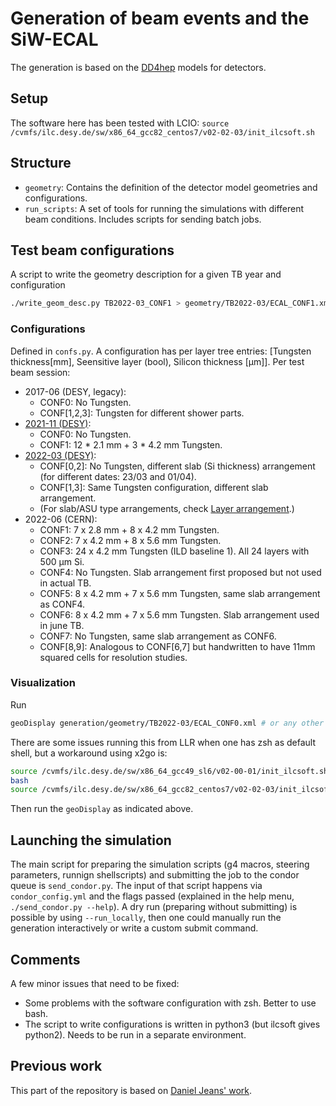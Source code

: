 # Generation of beam events and the SiW-ECAL

The generation is based on the [DD4hep](https://github.com/iLCSoft/lcgeo) models for detectors.

## Setup

The software here has been tested with LCIO: `source /cvmfs/ilc.desy.de/sw/x86_64_gcc82_centos7/v02-02-03/init_ilcsoft.sh`

## Structure

- `geometry`: Contains the definition of the detector model geometries and configurations.
- `run_scripts`: A set of tools for running the simulations with different beam conditions. Includes scripts for sending batch jobs.

## Test beam configurations

A script to write the geometry description for a given TB year and configuration
```bash
./write_geom_desc.py TB2022-03_CONF1 > geometry/TB2022-03/ECAL_CONF1.xml 
```
### Configurations

Defined in `confs.py`. A configuration has per layer tree entries: [Tungsten thickness[mm], Seensitive layer (bool), Silicon thickness [µm]]. Per test beam session:

- 2017-06 (DESY, legacy):
  - CONF0: No Tungsten.
  - CONF[1,2,3]: Tungsten for different shower parts.
- [2021-11 (DESY)](https://twiki.cern.ch/twiki/bin/view/CALICE/SiWDESY202111):
  - CONF0: No Tungsten.
  - CONF1: 12 * 2.1 mm + 3 * 4.2 mm Tungsten.
- [2022-03 (DESY)](https://twiki.cern.ch/twiki/bin/viewauth/CALICE/SiWDESY202203):
  - CONF[0,2]: No Tungsten, different slab (Si thickness) arrangement (for different dates: 23/03 and 01/04).
  - CONF[1,3]: Same Tungsten configuration, different slab arrangement.
  - (For slab/ASU type arrangements, check [Layer arrangement](https://twiki.cern.ch/twiki/bin/viewauth/CALICE/SiWDESY202203#Layer_Arrangement).)
- 2022-06 (CERN):
  - CONF1: 7 x 2.8 mm + 8 x 4.2 mm Tungsten.
  - CONF2: 7 x 4.2 mm + 8 x 5.6 mm Tungsten.
  - CONF3: 24 x 4.2 mm Tungsten (ILD baseline 1). All 24 layers with 500 µm Si. 
  - CONF4: No Tungsten. Slab arrangement first proposed but not used in actual TB.
  - CONF5: 8 x 4.2 mm + 7 x 5.6 mm Tungsten, same slab arrangement as CONF4.
  - CONF6: 8 x 4.2 mm + 7 x 5.6 mm Tungsten. Slab arrangement used in june TB.
  - CONF7: No Tungsten, same slab arrangement as CONF6.
  - CONF[8,9]: Analogous to CONF[6,7] but handwritten to have 11mm squared cells for resolution studies.

### Visualization

Run 
```bash
geoDisplay generation/geometry/TB2022-03/ECAL_CONF0.xml # or any other geometry
```
There are some issues running this from LLR when one has zsh as default shell, but a workaround using x2go is:
```bash
source /cvmfs/ilc.desy.de/sw/x86_64_gcc49_sl6/v02-00-01/init_ilcsoft.sh # still in zsh
bash
source /cvmfs/ilc.desy.de/sw/x86_64_gcc82_centos7/v02-02-03/init_ilcsoft.sh # already in bash
```
Then run the `geoDisplay` as indicated above.

## Launching the simulation

The main script for preparing the simulation scripts (g4 macros, steering parameters, runnign shellscripts) and submitting the job to the condor queue is `send_condor.py`. The input of that script happens via `condor_config.yml` and the flags passed (explained in the help menu, `./send_condor.py --help`). A dry run (preparing without submitting) is possible by using `--run_locally`, then one could manually run the generation interactively or write a custom submit command.


## Comments

A few minor issues that need to be fixed:
- Some problems with the software configuration with zsh. Better to use bash.
- The script to write configurations is written in python3 (but ilcsoft gives python2). Needs to be run in a separate environment.

## Previous work

This part of the repository is based on [Daniel Jeans' work](https://gitlab.cern.ch/calice/calice_dd4heptestbeamsim/-/tree/master/2017_SiECAL_DESY/).
